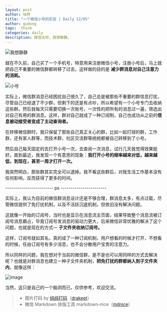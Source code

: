 ```yaml
---
layout: post
author: 咕咚
title: "一个微信小号的实验 | Daily 12/05"
author: gudong
tags:  think
categories: daily
description: 微信太吵，我想静静。
---
```


![我想静静](https://upload-images.jianshu.io/upload_images/588640-2d517bc0659e59ff.jpg?imageMogr2/auto-orient/strip%7CimageView2/2/w/1240)


就在不久前，自己买了一个手机号，特意用来注册微信小号，注册小号后，马上就把自己不重要的微信群都转移了过去，这样做的目的是
**减少群消息对自己注意力的消耗。**

![小号](https://upload-images.jianshu.io/upload_images/588640-1b89f20219a71e9e.jpg?imageMogr2/auto-orient/strip%7CimageView2/2/w/1240)


实际上，微信群消息已经困扰自己很久了，自己总是被那些不重要的群信息打扰，尽管自己已经退了不少群，但剩下的还是有点吵，所以希望有一个小号专门去收纳这些群。然后我每天只需要切换一次账号，一次性的把所有的消息过一遍，筛选出对自己有用的群消息。这样，群对自己就成了一种订阅制，自己也成功从之前的**信息被动接受者变成了主动查询者。**

在转移微信群时，我只保留了那些自己真正关心的群，比如一起打球的群，工作群，还有家人群等，而技术群，社区交流群等统统都被自己转移到了小号。

然后自己每天固定的去打开小号一次，去查阅一次消息，试行几天我觉得效果挺好。直到最近，我发现一个有意思的现象：**我打开小号的频率越来对低，越来越低，到现在，甚至一周才打开一次。**

我突然明白，那些群其实完全可以退掉。我不看这些群后，对我生活工作基本没有任何影响，反而获得了更多的时间。

------------------------ ps -----------------------

实际上，我认为目前的微信群消息设计还是不够合理，群消息太多，有点过载，尽管微信提供了免打扰机制，以及不活跃沉底机制，但依旧没有解决问题。

这就像一开始的订阅号，当时也是显示在消息流主页面，结果导致整个消息流被订阅号消息霸占，毕竟订阅号发消息的驱动力更大，后来微信非常优雅的解决了这个问题，也就是现在的方式— **子文件夹收纳订阅号。** 

这样，订阅号就如其名，真的成了一种订阅机制，用户想看的时候才打开，不想看的时候，任由订阅号有多少消息，也不会分散用户宝贵的注意力。

所以同样的问题，我在想对于当前的微信群，是不是也可以用同样的方式去解决呢？也就是对群消息也建立一种子文件夹机制，**把免打扰的群都纳入到子文件夹内**，就像这样：

![image](https://upload-images.jianshu.io/upload_images/588640-ca68e0d97e61b7ca.jpg?imageMogr2/auto-orient/strip%7CimageView2/2/w/1240)


当然，这只是自己的一个脑洞而已，仅供参考，欢迎交流。

>   * 图片打码 by [纯纯打码](https://www.coolapk.com/apk/me.drakeet.puremosaic)（[drakeet](https://writer.drakeet.com)）
>   * 微信 Markdown 排版工具 markdown-nice（[mdnice](https://mdnice.com/)）
